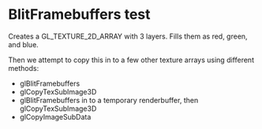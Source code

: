 BlitFramebuffers test
=========

Creates a GL_TEXTURE_2D_ARRAY with 3 layers. Fills them as red, green, and blue.

Then we attempt to copy this in to a few other texture arrays using different methods:
* glBlitFramebuffers
* glCopyTexSubImage3D
* glBlitFramebuffers in to a temporary renderbuffer, then glCopyTexSubImage3D
* glCopyImageSubData
